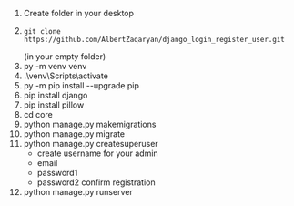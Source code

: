 1. Create folder in your desktop
2. ```
   git clone https://github.com/AlbertZaqaryan/django_login_register_user.git
   ```
   (in your empty folder)
3. py -m venv venv
4. .\venv\Scripts\activate
5. py -m pip install --upgrade pip
6. pip install django
7. pip install pillow
8. cd core
9. python manage.py makemigrations
10. python manage.py migrate
11. python manage.py createsuperuser
      -  create username for your admin
      -  email
      -  password1
      -  password2
    confirm registration
12. python manage.py runserver
